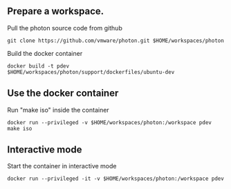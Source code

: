 ## Prepare a workspace.

Pull the photon source code from github

```shell
git clone https://github.com/vmware/photon.git $HOME/workspaces/photon
```

Build the  docker container

```shell
docker build -t pdev $HOME/workspaces/photon/support/dockerfiles/ubuntu-dev
```

## Use the docker container
Run "make iso" inside the container

```shell
docker run --privileged -v $HOME/workspaces/photon:/workspace pdev make iso
```

## Interactive mode
Start the container in interactive mode

```shell
docker run --privileged -it -v $HOME/workspaces/photon:/workspace pdev
```
